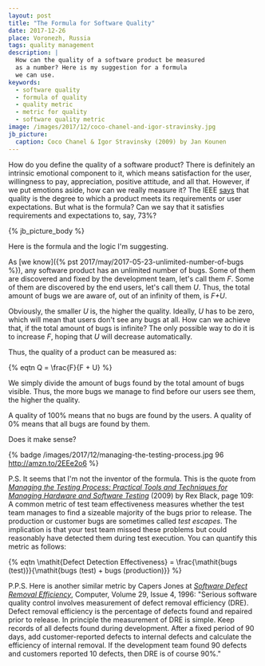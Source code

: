 ```yaml
---
layout: post
title: "The Formula for Software Quality"
date: 2017-12-26
place: Voronezh, Russia
tags: quality management
description: |
  How can the quality of a software product be measured
  as a number? Here is my suggestion for a formula
  we can use.
keywords:
  - software quality
  - formula of quality
  - quality metric
  - metric for quality
  - software quality metric
image: /images/2017/12/coco-chanel-and-igor-stravinsky.jpg
jb_picture:
  caption: Coco Chanel & Igor Stravinsky (2009) by Jan Kounen
---
```


How do you define the quality of a software product? There is definitely an
intrinsic emotional component to it, which means satisfaction for the user,
willingness to pay, appreciation, positive attitude, and all that. However,
if we put emotions aside, how can we really measure it?
The IEEE [says](https://standards.ieee.org/findstds/standard/610.12-1990.html) that
quality is the degree to which a product meets its requirements or
user expectations. But what is the formula? Can we say that it
satisfies requirements and expectations to, say, 73%?

<!--more-->

{% jb_picture_body %}

Here is the formula and the logic I'm suggesting.

As [we know]({% pst 2017/may/2017-05-23-unlimited-number-of-bugs %}),
any software product has an unlimited number of bugs. Some of them
are discovered and fixed by the development team, let's call them _F_.
Some of them are discovered by the end users, let's call them _U_. Thus,
the total amount of bugs we are aware of, out of an infinity of them, is _F+U_.

Obviously, the smaller _U_ is, the higher the quality. Ideally, _U_ has
to be zero, which will mean that users don't see any bugs at all. How can
we achieve that, if the total amount of bugs is infinite? The only possible
way to do it is to increase _F_, hoping that _U_ will decrease automatically.

Thus, the quality of a product can be measured as:

{% eqtn Q = \frac{F}{F + U} %}

We simply divide the amount of bugs found by the total amount of bugs
visible. Thus, the more bugs we manage to find before our users see them, the higher the
quality.

A quality of 100% means that no bugs are found by the users. A quality
of 0% means that all bugs are found by them.

Does it make sense?

{% badge /images/2017/12/managing-the-testing-process.jpg 96 http://amzn.to/2EEe2o6 %}

P.S. It seems that I'm not the inventor of the formula. This is the quote
from [_Managing the Testing Process: Practical Tools and Techniques for Managing Hardware and Software Testing_](http://amzn.to/2GvhMEV) (2009)
by Rex Black, page 109:
A common metric of test team effectiveness measures whether the test team
manages to find a sizeable majority of the bugs prior to release. The production
or customer bugs are sometimes called _test escapes_. The implication is that
your test team missed these problems but could reasonably have detected them
during test execution. You can quantify this metric as follows:

{% eqtn \mathit{Defect Detection Effectiveness} = \frac{\mathit{bugs (test)}}{\mathit{bugs (test) + bugs (production)}} %}

P.P.S. Here is another similar metric by Capers Jones at
[_Software Defect Removal Efficiency_](http://ieeexplore.ieee.org/document/488361/),
Computer, Volume&nbsp;29, Issue&nbsp;4, 1996:
"Serious software quality control involves measurement of defect removal efficiency (DRE).
Defect removal efficiency is the percentage of defects found and repaired prior to release.
In principle the measurement of DRE is simple. Keep records of all defects found
during development. After a fixed period of 90 days, add customer-reported defects
to internal defects and calculate the efficiency of internal removal. If the development
team found 90 defects and customers reported 10 defects, then DRE is of course 90%."

